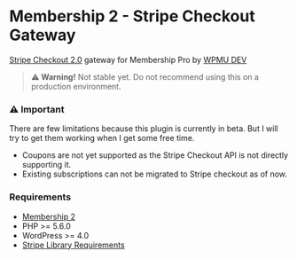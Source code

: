 # Membership 2 - Stripe Checkout Gateway

[Stripe Checkout 2.0](https://stripe.com/en-ca/payments/checkout) gateway for Membership Pro by [WPMU DEV](https://wpmudev.org)

> **⚠️ Warning!** Not stable yet. Do not recommend using this on a production environment.

### ⚠️ Important

There are few limitations because this plugin is currently in beta. But I will try to get them working when I get some free time.

* Coupons are not yet supported as the Stripe Checkout API is not directly supporting it.
* Existing subscriptions can not be migrated to Stripe checkout as of now.

### Requirements
* [Membership 2](https://github.com/wpmudev/membership-2)
* PHP >= 5.6.0
* WordPress >= 4.0
* [Stripe Library Requirements](https://github.com/stripe/stripe-php)